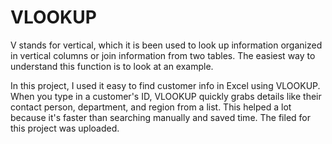 # VLOOKUP
V stands for vertical, which it is been used to look up information organized in vertical columns or join information from two tables. The easiest way to understand this function is to look at an example.

In this project, I used it easy to find customer info in Excel using VLOOKUP. When you type in a customer's ID, VLOOKUP quickly grabs details like their contact person, department, and region from a list. This helped a lot because it's faster than searching manually and saved time. The filed for this project was uploaded.
  


